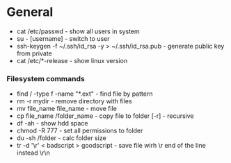 # General

* cat /etc/passwd - show all users in system
* su - [username] - switch to user
* ssh-keygen -f ~/.ssh/id_rsa -y > ~/.ssh/id_rsa.pub  - generate public key from private
* cat /etc/*-release - show linux version

### Filesystem commands
* find / -type f -name "*.ext" - find file by pattern
* rm -r mydir - remove directory with files
* mv file_name file_name - move file 
* cp file_name /folder_name - copy file to folder [-r] - recursive
* df -ah - show hdd space
* chmod -R 777 - set all permissions to folder
* du -sh /folder  - calc folder size
* tr -d '\r' < badscript   > goodscript - save file wirh \r end of the line instead \r\n
